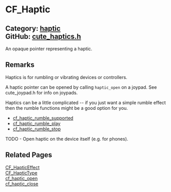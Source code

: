 [](../header.md ':include')

# CF_Haptic

Category: [haptic](https://github.com/RandyGaul/cute_framework/blob/master/docs/api_reference?id=haptic)  
GitHub: [cute_haptics.h](https://github.com/RandyGaul/cute_framework/blob/master/include/cute_haptics.h)  
---

An opaque pointer representing a haptic.

## Remarks

Haptics is for rumbling or vibrating devices or controllers.

A haptic pointer can be opened by calling `haptic_open` on a joypad. See cute_joypad.h for info on joypads.

Haptics can be a little complicated -- if you just want a simple rumble effect then the rumble functions might be a good option for you.
- [cf_haptic_rumble_supported](https://github.com/RandyGaul/cute_framework/blob/master/docs/haptic/cf_haptic_rumble_supported.md)
- [cf_haptic_rumble_play](https://github.com/RandyGaul/cute_framework/blob/master/docs/haptic/cf_haptic_rumble_play.md)
- [cf_haptic_rumble_stop](https://github.com/RandyGaul/cute_framework/blob/master/docs/haptic/cf_haptic_rumble_stop.md)

TODO - Open haptic on the device itself (e.g. for phones).

## Related Pages

[CF_HapticEffect](https://github.com/RandyGaul/cute_framework/blob/master/docs/haptic/cf_hapticeffect.md)  
[CF_HapticType](https://github.com/RandyGaul/cute_framework/blob/master/docs/haptic/cf_haptictype.md)  
[cf_haptic_open](https://github.com/RandyGaul/cute_framework/blob/master/docs/haptic/cf_haptic_open.md)  
[cf_haptic_close](https://github.com/RandyGaul/cute_framework/blob/master/docs/haptic/cf_haptic_close.md)  
